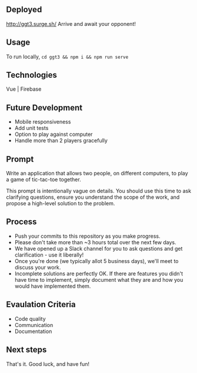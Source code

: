 ## Deployed
http://ggt3.surge.sh/
Arrive and await your opponent!

## Usage
To run locally, `cd ggt3 && npm i && npm run serve`

## Technologies
Vue | Firebase

## Future Development
* Mobile responsiveness
* Add unit tests
* Option to play against computer
* Handle more than 2 players gracefully

## Prompt
Write an application that allows two people, on different computers,
to play a game of tic-tac-toe together.

This prompt is intentionally vague on details. You should use this time
to ask clarifying questions, ensure you understand the scope of the work,
and propose a high-level solution to the problem.

## Process
* Push your commits to this repository as you make progress.
* Please don't take more than ~3 hours total over the next few days.
* We have opened up a Slack channel for you to ask questions and get clarification - use it liberally!
* Once you're done (we typically allot 5 business days), we'll meet to discuss your work.
* Incomplete solutions are perfectly OK. If there are features you didn't have time to implement, simply document what they are and how you would have implemented them.

## Evaulation Criteria
* Code quality
* Communication
* Documentation

## Next steps
That's it. Good luck, and have fun!
